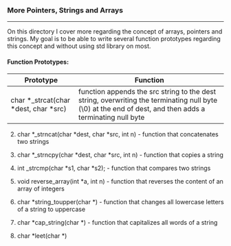 ### More Pointers, Strings and Arrays
-----------------------------------------
On this directory I cover more regarding the concept of arrays, pointers and strings.
My goal is to be able to write several function prototypes regarding this concept and without using std library on most.

#### Function Prototypes:
| Prototype | Function |
| --------- | -------- |
| char *_strcat(char *dest, char *src) | function appends the src string to the dest string, overwriting the terminating null byte (\0) at the end of dest, and then adds a terminating null byte |

2. char *_strncat(char *dest, char *src, int n) - function that concatenates two strings

3. char *_strncpy(char *dest, char *src, int n) - function that copies a string

4. int _strcmp(char *s1, char *s2); - function that compares two strings

5. void reverse_array(int *a, int n) - function that reverses the content of an array of integers

6. char *string_toupper(char *) - function that changes all lowercase letters of a string to uppercase

7. char *cap_string(char *) - function that capitalizes all words of a string

8. char *leet(char *)
